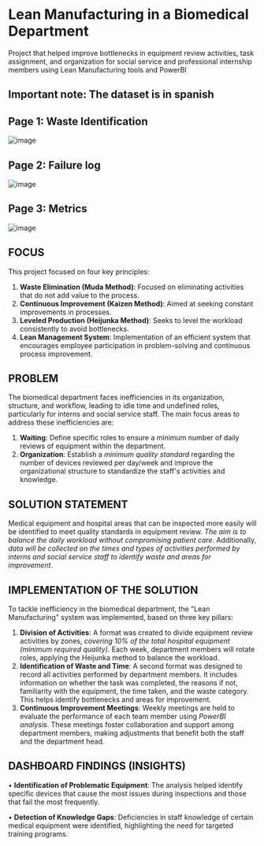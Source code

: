 # Lean Manufacturing in a Biomedical Department
Project that helped improve bottlenecks in equipment review activities, task assignment, and organization for social service and professional internship members using Lean Manufacturing tools and PowerBI


## **Important note: The dataset is in spanish**

## Page 1: Waste Identification
![image](https://github.com/user-attachments/assets/000b3891-837a-457d-b64e-9db3dd7d86ef)

## Page 2: Failure log
![image](https://github.com/user-attachments/assets/c9e4ed7d-a0b5-4088-9ac3-ac8cfbd2f6f6)

## Page 3: Metrics
![image](https://github.com/user-attachments/assets/d3d86977-0d57-4cd0-b926-b161616d9748)

## FOCUS
This project focused on four key principles:
1.	**Waste Elimination (Muda Method)**: Focused on eliminating activities that do not add value to the process.
2.	**Continuous Improvement (Kaizen Method)**: Aimed at seeking constant improvements in processes.
3.	**Leveled Production (Heijunka Method)**: Seeks to level the workload consistently to avoid bottlenecks.
4.	**Lean Management System**: Implementation of an efficient system that encourages employee participation in problem-solving and continuous process improvement.

## PROBLEM
The biomedical department faces inefficiencies in its organization, structure, and workflow, leading to idle time and undefined roles, particularly for interns and social service staff.
The main focus areas to address these inefficiencies are:
1.	**Waiting**: Define specific roles to ensure a minimum number of daily reviews of equipment within the department.
2.	**Organization**: Establish a _minimum quality standard_ regarding the number of devices reviewed per day/week and improve the organizational structure to standardize the staff's activities and knowledge.

## SOLUTION STATEMENT
Medical equipment and hospital areas that can be inspected more easily will be identified to meet quality standards in equipment review. _The aim is to balance the daily workload without compromising patient care_. Additionally, _data will be collected on the times and types of activities performed by interns and social service staff to identify waste and areas for improvement_.

## IMPLEMENTATION OF THE SOLUTION
To tackle inefficiency in the biomedical department, the "Lean Manufacturing" system was implemented, based on three key pillars:
1.	**Division of Activities**: A format was created to divide equipment review activities by zones, _covering 10% of the total hospital equipment (minimum required quality)_. Each week, department members will rotate roles, applying the Heijunka method to balance the workload.
2.	**Identification of Waste and Time**: A second format was designed to record all activities performed by department members. It includes information on whether the task was completed, the reasons if not, familiarity with the equipment, the time taken, and the waste category. This helps identify bottlenecks and areas for improvement.
3.	**Continuous Improvement Meetings**: Weekly meetings are held to evaluate the performance of each team member using _PowerBI analysis_. These meetings foster collaboration and support among department members, making adjustments that benefit both the staff and the department head.

## DASHBOARD FINDINGS (INSIGHTS)
•	**Identification of Problematic Equipment**: The analysis helped identify specific devices that cause the most issues during inspections and those that fail the most frequently.

•	**Detection of Knowledge Gaps**: Deficiencies in staff knowledge of certain medical equipment were identified, highlighting the need for targeted training programs.







